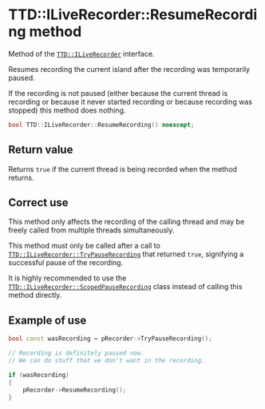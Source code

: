 # TTD::ILiveRecorder::ResumeRecording method

Method of the [`TTD::ILiveRecorder`](interface-ILiveRecorder.md) interface.

Resumes recording the current island after the recording was temporarily paused.

If the recording is not paused (either because the current thread is recording or because it never started recording
or because recording was stopped) this method does nothing.

```C++
bool TTD::ILiveRecorder::ResumeRecording() noexcept;
```

## Return value

Returns `true` if the current thread is being recorded when the method returns.

## Correct use

This method only affects the recording of the calling thread and may be freely called from multiple threads simultaneously.

This method must only be called after a call to [`TTD::ILiveRecorder::TryPauseRecording`](ILiveRecorder_TryPauseRecording.md)
that returned `true`, signifying a successful pause of the recording.

It is highly recommended to use the [`TTD::ILiveRecorder::ScopedPauseRecording`](ILiveRecorder_ScopedPauseRecording.md) class
instead of calling this method directly.

## Example of use

```C++
bool const wasRecording = pRecorder->TryPauseRecording();

// Recording is definitely paused now.
// We can do stuff that we don't want in the recording.

if (wasRecording)
{
    pRecorder->ResumeRecording();
}
```
